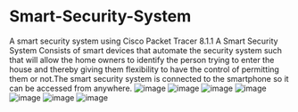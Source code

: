 # Smart-Security-System
A smart security system using Cisco Packet Tracer 8.1.1
A Smart Security System Consists of smart devices that automate the security system such that will allow the home owners to identify the person trying to enter the house and thereby giving them flexibility to have the control of permitting them or not.The smart security system is connected to the smartphone so it can be accessed from anywhere.
![image](https://user-images.githubusercontent.com/107383548/235598754-dc46ab96-8e97-49e6-8073-2cc4b89be91f.png)
![image](https://user-images.githubusercontent.com/107383548/235599076-0738313a-08e4-4451-a484-02cdf4be5c6e.png)
![image](https://user-images.githubusercontent.com/107383548/235599199-a2f90984-83cc-423d-a4f9-4ba7cfcb76c6.png)
![image](https://user-images.githubusercontent.com/107383548/235599268-af568bf2-8026-4baa-94be-c473605e3222.png)
![image](https://user-images.githubusercontent.com/107383548/235601320-cc56f86b-f2eb-4ee3-9c8a-ff10dceb8c8b.png)
![image](https://user-images.githubusercontent.com/107383548/235601646-ee460cb0-8bee-4ae5-992d-7a0ea3e7ab24.png)
![image](https://user-images.githubusercontent.com/107383548/235601750-525c84cf-2bda-4a91-be2e-fe1a3162abb8.png)
